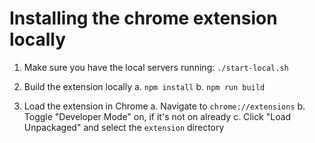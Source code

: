 # Installing the chrome extension locally

1. Make sure you have the local servers running: `./start-local.sh`

2. Build the extension locally
   a. `npm install`
   b. `npm run build`

3. Load the extension in Chrome
   a. Navigate to `chrome://extensions`
   b. Toggle "Developer Mode" on, if it's not on already
   c. Click "Load Unpackaged" and select the `extension` directory